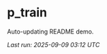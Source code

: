 # p_train

Auto-updating README demo.

<!--START_SECTION:status-->
_Last run: 2025-09-09 03:12 UTC_
<!--END_SECTION:status-->



















































































































































































































































































































































































































